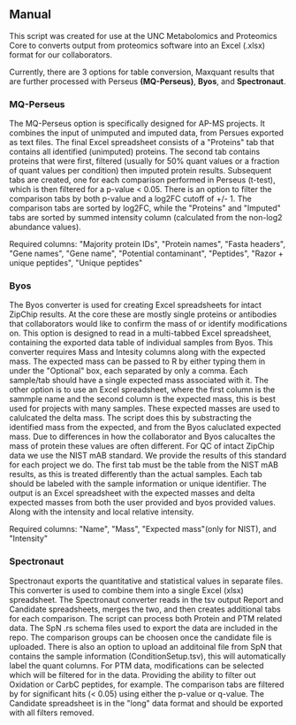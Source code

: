 ## Manual

This script was created for use at the UNC Metabolomics and Proteomics Core to converts output from proteomics software into an Excel (.xlsx) format for our collaborators. 

Currently, there are 3 options for table conversion, Maxquant results that are further processed with Perseus **(MQ-Perseus)**, **Byos**, and **Spectronaut**.

### MQ-Perseus
The MQ-Perseus option is specifically designed for AP-MS projects. It combines the input of unimputed and imputed data, from Persues exported as text files. The final Excel spreadsheet consists of a "Proteins" tab that contains all identified (unimputed) proteins. The second tab contains proteins that were first, filtered (usually for 50% quant values or a fraction of quant values per condition) then imputed protein results. Subsequent tabs are created, one for each comparison performed in Perseus (t-test), which is then filtered for a p-value < 0.05. There is an option to filter the comparison tabs by both p-value and a log2FC cutoff of +/- 1. The comparison tabs are sorted by log2FC, while the "Proteins" and "Imputed" tabs are sorted by summed intensity column (calculated from the non-log2 abundance values).


Required columns:  "Majority protein IDs", "Protein names", "Fasta headers", "Gene names", "Gene name", "Potential contaminant", "Peptides", "Razor + unique peptides", "Unique peptides"


### Byos
The Byos converter is used for creating Excel spreadsheets for intact ZipChip results. At the core these are mostly single proteins or antibodies that collaborators would like to confirm the mass of or identify modifications on. 
This option is designed to read in a multi-tabbed Excel spreadsheet, containing the exported data table of individual samples from Byos. This converter requires Mass and Intesity columns along with the expected mass. The expected mass can be passed to R by either typing them in under the "Optional" box, each separated by only a comma. Each sample/tab should have a single expected mass associated with it. The other option is to use an Excel spreadsheet, where the first column is the sammple name and the second column is the expected mass, this is best used for projects with many samples. These expected masses are used to calulcated the delta mass. The script does this by substracting the identified mass from the expected, and from the Byos caluclated expected mass. Due to differences in how the collaborator and Byos calucaltes the mass of protein these values are often different. 
For QC of intact ZipChip data we use the NIST mAB standard. We provide the results of this standard for each project we do. The first tab must be the table from the NIST mAB results, as this is treated differently than the actual samples. Each tab should be labeled with the sample information or unique identifier. The output is an Excel spreadsheet with the expected masses and delta expected masses from both the user provided and byos provided values. Along with the intensity and local relative intensity. 


Required columns: "Name", "Mass", "Expected mass"(only for NIST), and "Intensity"


### Spectronaut
Spectronaut exports the quantitative and statistical values in separate files. This converter is used to combine them into a single Excel (xlsx) spreadsheet. 
The Spectronaut converter reads in the tsv output Report and Candidate spreadsheets, merges the two, and then creates additional tabs for each comparison. The script can process both Protein and PTM related data. The SpN .rs schema files used to export the data are included in the repo. The comparison groups can be choosen once the candidate file is uploaded. There is also an option to upload an additoinal file from SpN that contains the sample information (ConditionSetup.tsv), this will automatically label the quant columns.
For PTM data, modifications can be selected which will be filtered for in the data. Providing the ability to filter out Oxidation or CarbC peptides, for example.
The comparison tabs are filtered by for significant hits (< 0.05) using either the p-value or q-value. The Candidate spreadsheet is in the "long" data format and should be exported with all filters removed. 


